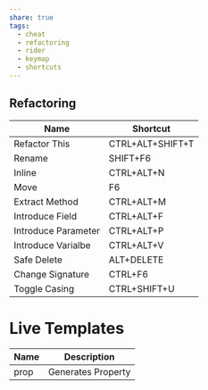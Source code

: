 ```yaml
---
share: true
tags:
  - cheat
  - refactoring
  - rider
  - keymap
  - shortcuts
---
```

## Refactoring
| Name                | Shortcut         |
| ------------------- | ---------------- |
| Refactor This       | CTRL+ALT+SHIFT+T |
| Rename              | SHIFT+F6         |
| Inline              | CTRL+ALT+N       |
| Move                | F6               |
| Extract Method      | CTRL+ALT+M       |
| Introduce Field     | CTRL+ALT+F       |
| Introduce Parameter | CTRL+ALT+P       |
| Introduce Varialbe  | CTRL+ALT+V       |
| Safe Delete         | ALT+DELETE       |
| Change Signature    | CTRL+F6          |
| Toggle Casing       | CTRL+SHIFT+U     |
# Live Templates
| Name | Description        |
| ---- | ------------------ |
| prop | Generates Property |
